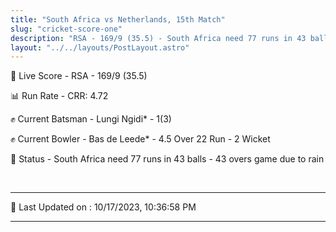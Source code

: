 ```yaml
---
title: "South Africa vs Netherlands, 15th Match"
slug: "cricket-score-one"
description: "RSA - 169/9 (35.5) - South Africa need 77 runs in 43 balls - 43 overs game due to rain."
layout: "../../layouts/PostLayout.astro"
---
```


🔴 Live Score - RSA - 169/9 (35.5)  

📊 Run Rate - CRR: 4.72  

✊ Current Batsman - Lungi Ngidi* - 1(3)  

✊ Current Bowler - Bas de Leede* - 4.5 Over 22 Run - 2 Wicket  

📑 Status - South Africa need 77 runs in 43 balls - 43 overs game due to rain

<br />

***

📝 Last Updated on : 10/17/2023, 10:36:58 PM

***

